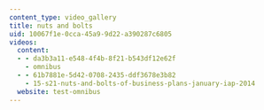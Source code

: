 ```yaml
---
content_type: video_gallery
title: nuts and bolts
uid: 10067f1e-0cca-45a9-9d22-a390287c6805
videos:
  content:
  - - da3b3a11-e548-4f4b-8f21-b543df12e62f
    - omnibus
  - - 61b7881e-5d42-0708-2435-ddf3678e3b82
    - 15-s21-nuts-and-bolts-of-business-plans-january-iap-2014
  website: test-omnibus
---
```

